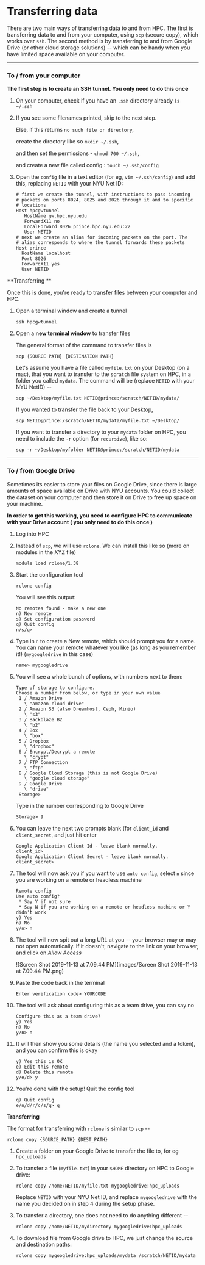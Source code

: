 # Transferring data

There are two main ways of transferring data to and from HPC. The first is transferring data to and from your computer, using `scp` (secure copy), which works over `ssh`. The second method is by transferring to and from Google Drive (or other cloud storage solutions) -- which can be handy when you have limited space available on your computer.



---



### To / from your computer

**The first step is to create an SSH tunnel. You only need to do this once**

1. On your computer, check if you have an `.ssh` directory already
   `ls ~/.ssh`

2. If you see some filenames printed, skip to the next step. 

   Else, if this returns `no such file or directory`, 

   create the directory like so `mkdir ~/.ssh`, 

   and then set the permissions - `chmod 700 ~/.ssh`, 

   and create a new file called config :  `touch ~/.ssh/config`

3. Open the `config` file in a text editor (for eg, `vim ~/.ssh/config`) and add this, replacing `NETID` with your NYU Net ID:

   ```
   # first we create the tunnel, with instructions to pass incoming
   # packets on ports 8024, 8025 and 8026 through it and to specific
   # locations
   Host hpcgwtunnel
      HostName gw.hpc.nyu.edu
      ForwardX11 no
      LocalForward 8026 prince.hpc.nyu.edu:22
      User NETID 
   # next we create an alias for incoming packets on the port. The
   # alias corresponds to where the tunnel forwards these packets
   Host prince
     HostName localhost
     Port 8026
     ForwardX11 yes
     User NETID
   ```



**Transferring ** 

Once this is done, you're ready to transfer files between your computer and HPC.

1. Open a terminal window and create a tunnel

   ```
   ssh hpcgwtunnel
   ```

2. Open a **new terminal window** to transfer files

   The general format of the command to transfer files is

   ```
   scp {SOURCE PATH} {DESTINATION PATH}
   ```

   

   Let's assume you have a file called `myfile.txt` on your Desktop (on a mac), that you want to transfer to the `scratch` file system on HPC, in a folder you called `mydata`. The command will be (replace `NETID` with your NYU NetID) --

   ```
   scp ~/Desktop/myfile.txt NETID@prince:/scratch/NETID/mydata/
   ```

   If you wanted to transfer the file back to your Desktop,

   ```
   scp NETID@prince:/scratch/NETID/mydata/myfile.txt ~/Desktop/
   ```

   If you want to transfer a directory to your `mydata` folder on HPC, you need to include the `-r` option (for `recursive`), like so:

   ```
   scp -r ~/Desktop/myfolder NETID@prince:/scratch/NETID/mydata
   ```

   

    

---



### To / from Google Drive

Sometimes its easier to store your files on Google Drive, since there is large amounts of space available on Drive with NYU accounts. You could collect the dataset on your computer and then store it on Drive to free up space on your machine. 

**In order to get this working, you need to configure HPC to communicate with your Drive account ( you only need to do this once )**

1. Log into HPC

2. Instead of `scp`, we will use `rclone`. We can install this like so (more on modules in the XYZ file)

   ```
   module load rclone/1.38
   ```

3. Start the configuration tool

   ```
   rclone config
   ```

   You will see this output:

   ```
   No remotes found - make a new one
   n) New remote
   s) Set configuration password
   q) Quit config
   n/s/q> 
   ```

4. Type in `n` to create a New remote, which should prompt you for a name. You can name your remote whatever you like (as long as you remember it!) (`mygoogledrive` in this case)

   ```
   name> mygoogledrive
   ```

5. You will see a whole bunch of options, with numbers next to them:

   ```
   Type of storage to configure.
   Choose a number from below, or type in your own value
    1 / Amazon Drive
      \ "amazon cloud drive"
    2 / Amazon S3 (also Dreamhost, Ceph, Minio)
      \ "s3"
    3 / Backblaze B2
      \ "b2"
    4 / Box
      \ "box"
    5 / Dropbox
      \ "dropbox"
    6 / Encrypt/Decrypt a remote
      \ "crypt"
    7 / FTP Connection
      \ "ftp"
    8 / Google Cloud Storage (this is not Google Drive)
      \ "google cloud storage"
    9 / Google Drive
      \ "drive"
    Storage>
   ```

   Type in the number corresponding to Google Drive

   ```
   Storage> 9
   ```

6. You can leave the next two prompts blank (for `client_id` and `client_secret`, and just hit enter

   ```
   Google Application Client Id - leave blank normally.
   client_id>  
   Google Application Client Secret - leave blank normally.
   client_secret> 
   ```

7. The tool will now ask you if you want to use `auto config`, select `n` since you are working on a remote or headless machine

   ```
   Remote config
   Use auto config?
    * Say Y if not sure
    * Say N if you are working on a remote or headless machine or Y didn't work
   y) Yes
   n) No
   y/n> n
   ```

8. The tool will now spit out a long URL at you -- your browser may or may not open automatically. If it doesn't, navigate to the link on your browser, and click on *Allow Access*

   ![Screen Shot 2019-11-13 at 7.09.44 PM](images/Screen Shot 2019-11-13 at 7.09.44 PM.png)

9. Paste the code back in the terminal

   ```
   Enter verification code> YOURCODE
   ```

10. The tool will ask about configuring this as a team drive, you can say no

    ```
    Configure this as a team drive?
    y) Yes
    n) No
    y/n> n
    ```

11. It will then show you some details (the name you selected and a token), and you can confirm this is okay

    ```
    y) Yes this is OK
    e) Edit this remote
    d) Delete this remote
    y/e/d> y
    ```

12. You're done with the setup! Quit the config tool

    ```
    q) Quit config
    e/n/d/r/c/s/q> q
    ```

    

**Transferring**

The format for transferring with `rclone` is similar to `scp` --

```
rclone copy {SOURCE_PATH} {DEST_PATH}
```

1. Create a folder on your Google Drive to transfer the file to, for eg `hpc_uploads`

2. To transfer a file (`myfile.txt`) in your `$HOME` directory on HPC to Google drive:

   ```
   rclone copy /home/NETID/myfile.txt mygoogledrive:hpc_uploads
   ```

   Replace `NETID` with your NYU Net ID, and replace `mygoogledrive` with the name you decided on in step 4 during the setup phase. 

3. To transfer a directory, one does not need to do anything different --

   ```
   rclone copy /home/NETID/mydirectory mygoogledrive:hpc_uploads
   ```

4. To download file from Google drive to HPC, we just change the source and destination paths:

   ```
   rclone copy mygoogledrive:hpc_uploads/mydata /scratch/NETID/mydata
   ```

   

